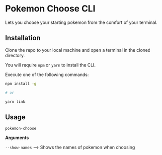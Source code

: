 # Pokemon Choose CLI

Lets you choose your starting pokemon from the comfort of your terminal.

## Installation

Clone the repo to your local machine and open a terminal in the cloned directory.

You will require `npm` or `yarn` to install the CLI.

Execute one of the following commands:

```bash
npm install -g

# or

yarn link
```

## Usage

```
pokemon-choose
```

**Arguments**

`--show-names` ⟶ Shows the names of pokemon when choosing
